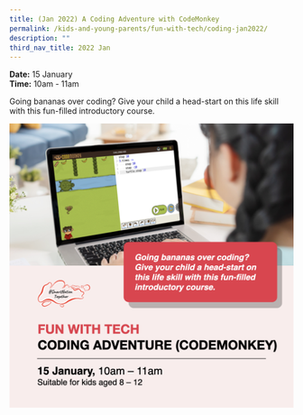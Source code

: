 ```yaml
---
title: (Jan 2022) A Coding Adventure with CodeMonkey
permalink: /kids-and-young-parents/fun-with-tech/coding-jan2022/
description: ""
third_nav_title: 2022 Jan
---
```

**Date:** 15 January
<br> **Time:** 10am - 11am

Going bananas over coding? Give your child a head-start on this life skill with this fun-filled introductory course. 

![Coding workshop for kids](/images/15-jan-kids.png)